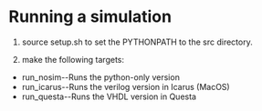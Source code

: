 # Running a simulation

1. source setup.sh to set the PYTHONPATH to the src directory.

2. make the following targets:

  * run_nosim--Runs the python-only version
  * run_icarus--Runs the verilog version in Icarus (MacOS)
  * run_questa--Runs the VHDL version in Questa



